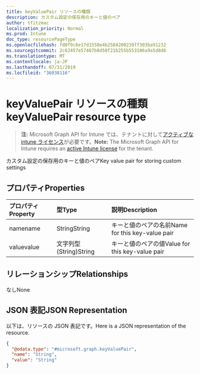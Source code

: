 ```yaml
---
title: keyValuePair リソースの種類
description: カスタム設定の保存用のキーと値のペア
author: tfitzmac
localization_priority: Normal
ms.prod: Intune
doc_type: resourcePageType
ms.openlocfilehash: fd0f9c6e17d1550e4b2584200239ff303ba91232
ms.sourcegitcommit: 2c62457e57467b8d50f21b255b553106a9a5d8d6
ms.translationtype: MT
ms.contentlocale: ja-JP
ms.lasthandoff: 07/31/2019
ms.locfileid: "36038116"
---
```

# <a name="keyvaluepair-resource-type"></a><span data-ttu-id="9dacd-103">keyValuePair リソースの種類</span><span class="sxs-lookup"><span data-stu-id="9dacd-103">keyValuePair resource type</span></span>

> <span data-ttu-id="9dacd-104">**注:** Microsoft Graph API for Intune では、テナントに対して[アクティブな intune ライセンス](https://go.microsoft.com/fwlink/?linkid=839381)が必要です。</span><span class="sxs-lookup"><span data-stu-id="9dacd-104">**Note:** The Microsoft Graph API for Intune requires an [active Intune license](https://go.microsoft.com/fwlink/?linkid=839381) for the tenant.</span></span>

<span data-ttu-id="9dacd-105">カスタム設定の保存用のキーと値のペア</span><span class="sxs-lookup"><span data-stu-id="9dacd-105">Key value pair for storing custom settings</span></span>

## <a name="properties"></a><span data-ttu-id="9dacd-106">プロパティ</span><span class="sxs-lookup"><span data-stu-id="9dacd-106">Properties</span></span>
|<span data-ttu-id="9dacd-107">プロパティ</span><span class="sxs-lookup"><span data-stu-id="9dacd-107">Property</span></span>|<span data-ttu-id="9dacd-108">型</span><span class="sxs-lookup"><span data-stu-id="9dacd-108">Type</span></span>|<span data-ttu-id="9dacd-109">説明</span><span class="sxs-lookup"><span data-stu-id="9dacd-109">Description</span></span>|
|:---|:---|:---|
|<span data-ttu-id="9dacd-110">name</span><span class="sxs-lookup"><span data-stu-id="9dacd-110">name</span></span>|<span data-ttu-id="9dacd-111">String</span><span class="sxs-lookup"><span data-stu-id="9dacd-111">String</span></span>|<span data-ttu-id="9dacd-112">キーと値のペアの名前</span><span class="sxs-lookup"><span data-stu-id="9dacd-112">Name for this key-value pair</span></span>|
|<span data-ttu-id="9dacd-113">value</span><span class="sxs-lookup"><span data-stu-id="9dacd-113">value</span></span>|<span data-ttu-id="9dacd-114">文字列型 (String)</span><span class="sxs-lookup"><span data-stu-id="9dacd-114">String</span></span>|<span data-ttu-id="9dacd-115">キーと値のペアの値</span><span class="sxs-lookup"><span data-stu-id="9dacd-115">Value for this key-value pair</span></span>|

## <a name="relationships"></a><span data-ttu-id="9dacd-116">リレーションシップ</span><span class="sxs-lookup"><span data-stu-id="9dacd-116">Relationships</span></span>
<span data-ttu-id="9dacd-117">なし</span><span class="sxs-lookup"><span data-stu-id="9dacd-117">None</span></span>

## <a name="json-representation"></a><span data-ttu-id="9dacd-118">JSON 表記</span><span class="sxs-lookup"><span data-stu-id="9dacd-118">JSON Representation</span></span>
<span data-ttu-id="9dacd-119">以下は、リソースの JSON 表記です。</span><span class="sxs-lookup"><span data-stu-id="9dacd-119">Here is a JSON representation of the resource.</span></span>
<!-- {
  "blockType": "resource",
  "@odata.type": "microsoft.graph.keyValuePair"
}
-->
``` json
{
  "@odata.type": "#microsoft.graph.keyValuePair",
  "name": "String",
  "value": "String"
}
```



